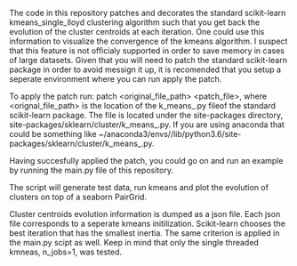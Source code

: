 The code in this repository patches and decorates the standard scikit-learn kmeans_single_lloyd clustering algorithm such that you get back the evolution of the cluster centroids at each iteration. One could use this information to visualize the convergence of the kmeans algorithm. I suspect that this feature is not officialy supported in order to save memory in cases of large datasets. Given that you will need to patch the standard scikit-learn package in order to avoid messign it up, it is recomended that you setup a seperate environment where you can run apply the patch.

To apply the patch run: patch <original_file_path> <patch_file>, where <orignal_file_path> is the location of the k_means_.py fileof the standard scikit-learn package. The file is located under the site-packages directory, site-packages/sklearn/cluster/k_means_.py. If you are using anaconda that could be something like ~/anaconda3/envs/<envirnment-name>/lib/python3.6/site-packages/sklearn/cluster/k_means_.py.

Having succesfully applied the patch, you could go on and run an example by running the main.py file of this repository.

The script will generate test data, run kmeans and plot the evolution of clusters on top of a seaborn PairGrid.

Cluster centroids evolution information is dumped as a json file. Each json file corresponds to a seperate kmeans initilization. Scikit-learn chooses the best iteration that has the smallest inertia. The same criterion is applied in the main.py scipt as well. Keep in mind that only the single threaded kmneas, n_jobs=1, was tested. 
